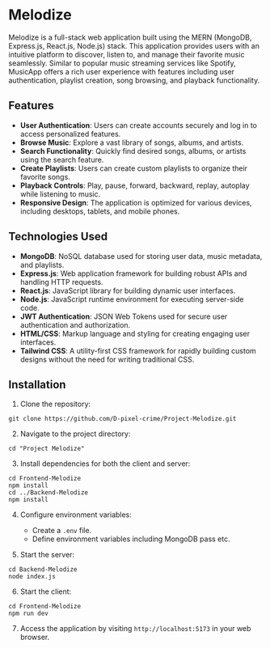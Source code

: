 # Melodize

Melodize is a full-stack web application built using the MERN (MongoDB, Express.js, React.js, Node.js) stack. This application provides users with an intuitive platform to discover, listen to, and manage their favorite music seamlessly. Similar to popular music streaming services like Spotify, MusicApp offers a rich user experience with features including user authentication, playlist creation, song browsing, and playback functionality.

## Features

- **User Authentication**: Users can create accounts securely and log in to access personalized features.
- **Browse Music**: Explore a vast library of songs, albums, and artists.
- **Search Functionality**: Quickly find desired songs, albums, or artists using the search feature.
- **Create Playlists**: Users can create custom playlists to organize their favorite songs.
- **Playback Controls**: Play, pause, forward, backward, replay, autoplay while listening to music.
- **Responsive Design**: The application is optimized for various devices, including desktops, tablets, and mobile phones.

## Technologies Used

- **MongoDB**: NoSQL database used for storing user data, music metadata, and playlists.
- **Express.js**: Web application framework for building robust APIs and handling HTTP requests.
- **React.js**: JavaScript library for building dynamic user interfaces.
- **Node.js**: JavaScript runtime environment for executing server-side code.
- **JWT Authentication**: JSON Web Tokens used for secure user authentication and authorization.
- **HTML/CSS**: Markup language and styling for creating engaging user interfaces.
- **Tailwind CSS**: A utility-first CSS framework for rapidly building custom designs without the need for writing traditional CSS.

## Installation

1. Clone the repository:

```
git clone https://github.com/D-pixel-crime/Project-Melodize.git
```

2. Navigate to the project directory:

```
cd "Project Melodize"
```

3. Install dependencies for both the client and server:

```
cd Frontend-Melodize
npm install
cd ../Backend-Melodize
npm install
```

4. Configure environment variables:

   - Create a `.env` file.
   - Define environment variables including MongoDB pass etc.

5. Start the server:

```
cd Backend-Melodize
node index.js
```

6. Start the client:

```
cd Frontend-Melodize
npm run dev
```

7. Access the application by visiting `http://localhost:5173` in your web browser.
